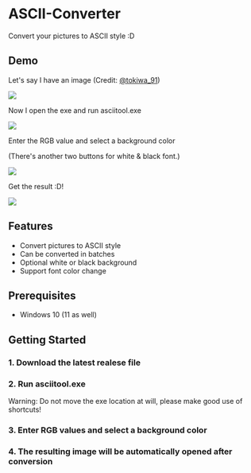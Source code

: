 # ASCII-Converter

Convert your pictures to ASCII style :D

## Demo

Let's say I have an image (Credit: [@tokiwa_91](https://twitter.com/tokiwa_914/status/1614264268286791680))

![](https://i.imgur.com/iBjwSei.png)

Now I open the exe and run asciitool.exe

![](https://i.imgur.com/WsBi3qU.png)

Enter the RGB value and select a background color 

(There's another two buttons for white & black font.)

![](https://i.imgur.com/oSQsuET.png)

Get the result :D!

![](https://i.imgur.com/nCME3vM.png)

## Features

- Convert pictures to ASCII style
- Can be converted in batches
- Optional white or black background
- Support font color change

## Prerequisites

- Windows 10 (11 as well)

## Getting Started

### 1. Download the latest realese file

### 2. Run asciitool.exe

Warning: Do not move the exe location at will, please make good use of shortcuts!

### 3. Enter RGB values and select a background color

### 4. The resulting image will be automatically opened after conversion

